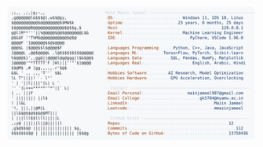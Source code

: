<picture>
  <source srcset="https://raw.githubusercontent.com/mmazinjameel/mmazinjameel/main/dark_mode.svg?v=1753870407" media="(prefers-color-scheme: dark)">
  <img src="https://raw.githubusercontent.com/mmazinjameel/mmazinjameel/main/light_mode.svg?v=1753870407">
</picture>
